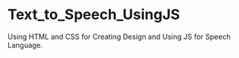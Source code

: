 # Text_to_Speech_UsingJS
Using HTML and CSS for Creating Design and Using JS for Speech Language.  
